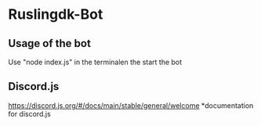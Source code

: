 # Ruslingdk-Bot

## Usage of the bot
Use "node index.js" in the terminalen the start the bot

## Discord.js
https://discord.js.org/#/docs/main/stable/general/welcome 
*documentation for discord.js

